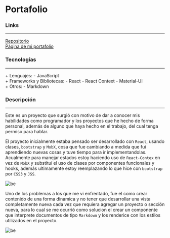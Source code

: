 # Portafolio

### Links

---

[Repositorio](https://github.com/cococov/portfolio)<br/>
[Página de mi portafolio](https://juanlamas.dev/portfolio/)

### Tecnologías

---

<div class="list-super-index">
+ Lenguajes:
 - JavaScript
</div>

<div class="list-super-index">
+ Frameworks y Bibliotecas:
 - React
 - React Context
 - Material-UI
</div>

<div class="list-super-index">
+ Otros:
 - Markdown
</div>

### Descripción

---

Este es un proyecto que surgió con motivo de dar a conocer mis habilidades como programador y los proyectos que he hecho de forma personal, además de alguno que haya hecho en el trabajo, del cual tenga permiso para hablar.

El proyecto inicialmente estaba pensado ser desarrollado con ``React``, usando clases, ``bootstrap`` y ``MobX``, cosa que fue cambiando a medida que fui aprendiendo nuevas cosas y tuve tiempo para ir implementandolas. Acualmente para manejar estados estoy haciendo uso de ``React-Contex`` en vez de ``MobX`` y substituí el uso de clases por componentes funcionales y hooks, además ultimamente estoy reemplazando lo que hice con  ``bootstrap`` por ``CSS3`` y ``JSS``.

![be](https://juanlamas.dev/portfolio/img/content/portfolio/profile.png "content-profile")

Uno de los problemas a los que me vi enfrentado, fue el como crear contenido de una forma dinamica y no tener que desarrollar una vista completamente nueva cada vez que requiera agregar un proyecto o sección nueva, para lo cual se me ocurrió como solucion el crear un componente que interprete documentos de tipo ``Markdown`` y los renderice con los estilos utilizados en el proyecto.

![be](https://juanlamas.dev/portfolio/img/content/portfolio/profilemd.png "content-profile-md")
